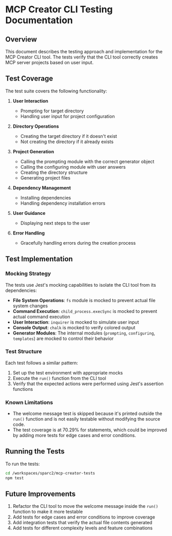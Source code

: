 # MCP Creator CLI Testing Documentation

## Overview
This document describes the testing approach and implementation for the MCP Creator CLI tool. The tests verify that the CLI tool correctly creates MCP server projects based on user input.

## Test Coverage
The test suite covers the following functionality:

1. **User Interaction**
   - Prompting for target directory
   - Handling user input for project configuration

2. **Directory Operations**
   - Creating the target directory if it doesn't exist
   - Not creating the directory if it already exists

3. **Project Generation**
   - Calling the prompting module with the correct generator object
   - Calling the configuring module with user answers
   - Creating the directory structure
   - Generating project files

4. **Dependency Management**
   - Installing dependencies
   - Handling dependency installation errors

5. **User Guidance**
   - Displaying next steps to the user

6. **Error Handling**
   - Gracefully handling errors during the creation process

## Test Implementation

### Mocking Strategy
The tests use Jest's mocking capabilities to isolate the CLI tool from its dependencies:

- **File System Operations**: `fs` module is mocked to prevent actual file system changes
- **Command Execution**: `child_process.execSync` is mocked to prevent actual command execution
- **User Interaction**: `inquirer` is mocked to simulate user input
- **Console Output**: `chalk` is mocked to verify colored output
- **Generator Modules**: The internal modules (`prompting`, `configuring`, `templates`) are mocked to control their behavior

### Test Structure
Each test follows a similar pattern:

1. Set up the test environment with appropriate mocks
2. Execute the `run()` function from the CLI tool
3. Verify that the expected actions were performed using Jest's assertion functions

### Known Limitations
- The welcome message test is skipped because it's printed outside the `run()` function and is not easily testable without modifying the source code.
- The test coverage is at 70.29% for statements, which could be improved by adding more tests for edge cases and error conditions.

## Running the Tests
To run the tests:

```bash
cd /workspaces/sparc2/mcp-creator-tests
npm test
```

## Future Improvements
1. Refactor the CLI tool to move the welcome message inside the `run()` function to make it more testable
2. Add tests for edge cases and error conditions to improve coverage
3. Add integration tests that verify the actual file contents generated
4. Add tests for different complexity levels and feature combinations